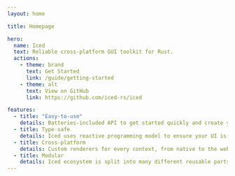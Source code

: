 ```yaml
---
layout: home

title: Homepage

hero:
  name: Iced
  text: Reliable cross-platform GUI toolkit for Rust.
  actions:
    - theme: brand
      text: Get Started
      link: /guide/getting-started
    - theme: alt
      text: View on GitHub
      link: https://github.com/iced-rs/iced

features:
  - title: "Easy-to-use"
    details: Batteries-included API to get started quickly and create your own widgets easily.
  - title: Type-safe
    details: Iced uses reactive programming model to ensure your UI is meaningful.
  - title: Cross-platform
    details: Custom renderers for every context, from native to the web.
  - title: Modular
    details: Iced ecosystem is split into many different reusable parts.
---
```

